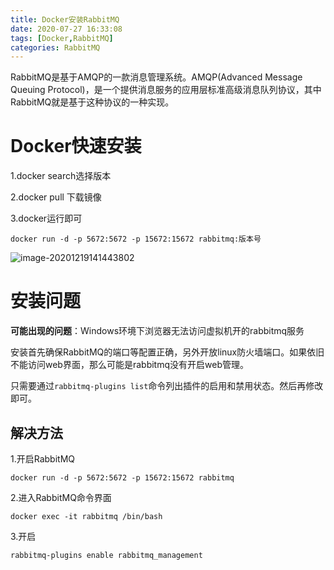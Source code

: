 ```yaml
---
title: Docker安装RabbitMQ
date: 2020-07-27 16:33:08
tags: [Docker,RabbitMQ]
categories: RabbitMQ
---
```

 RabbitMQ是基于AMQP的一款消息管理系统。AMQP(Advanced Message Queuing Protocol)，是一个提供消息服务的应用层标准高级消息队列协议，其中RabbitMQ就是基于这种协议的一种实现。

<!--more-->

# Docker快速安装

1.docker search选择版本

2.docker pull 下载镜像

3.docker运行即可

```
docker run -d -p 5672:5672 -p 15672:15672 rabbitmq:版本号
```



![image-20201219141443802](/images/2020072701.png)

# 安装问题

**可能出现的问题**：Windows环境下浏览器无法访问虚拟机开的rabbitmq服务

安装首先确保RabbitMQ的端口等配置正确，另外开放linux防火墙端口。如果依旧不能访问web界面，那么可能是rabbitmq没有开启web管理。

只需要通过`rabbitmq-plugins list`命令列出插件的启用和禁用状态。然后再修改即可。

## 解决方法

1.开启RabbitMQ  　　

```
docker run -d -p 5672:5672 -p 15672:15672 rabbitmq
```

2.进入RabbitMQ命令界面　　

```
docker exec -it rabbitmq /bin/bash
```

3.开启　

```
rabbitmq-plugins enable rabbitmq_management
```

